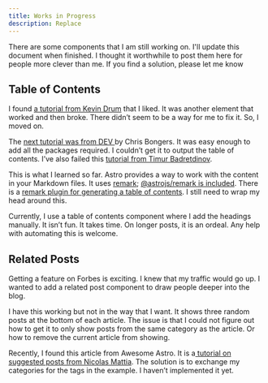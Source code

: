 ```yaml
---
title: Works in Progress
description: Replace
---
```

There are some components that I am still working on. I'll update this document when finished. I thought it worthwhile to post them here for people more clever than me. If you find a solution, please let me know 


## Table of Contents

I found [a tutorial from Kevin Drum](https://kld.dev/building-table-of-contents/) that I liked. It was another element that worked and then broke. There didn’t seem to be a way for me to fix it. So, I moved on. 

The [next tutorial was from DEV ](https://dev.to/dailydevtips1/adding-a-toc-in-astro-4keh)by Chris Bongers. It was easy enough to add all the packages required. I couldn’t get it to output the table of contents. I’ve also failed this [tutorial from Timur Badretdinov](https://destiner.io/blog/post/using-markdown-plugins-in-astro).

This is what I learned so far. Astro provides a way to work with the content in your Markdown files. It uses [remark](https://github.com/remarkjs/remark); [@astrojs/remark is included](https://docs.astro.build/en/guides/markdown-content/#configuring-markdown-and-mdx). There is a [remark plugin for generating a table of contents](https://github.com/remarkjs/remark-toc). I still need to wrap my head around this. 

Currently, I use a table of contents component where I add the headings manually. It isn’t fun. It takes time. On longer posts, it is an ordeal. Any help with automating this is welcome. 


## Related Posts

Getting a feature on Forbes is exciting. I knew that my traffic would go up. I wanted to add a related post component to draw people deeper into the blog. 

I have this working but not in the way that I want. It shows three random posts at the bottom of each article. The issue is that I could not figure out how to get it to only show posts from the same category as the article. Or how to remove the current article from showing.

Recently, I found this article from Awesome Astro. It is a[ tutorial on suggested posts from Nicolas Mattia](https://www.nmattia.com/posts/2023-02-25-astro-suggestions/). The solution is to exchange my categories for the tags in the example. I haven’t implemented it yet.